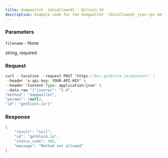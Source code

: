 ```yaml
---
title: dumpwallet  {disallowed} - Bitcoin SV
description: Example code for the dumpwallet  {disallowed} json-rpc method. Сomplete guide on how to use dumpwallet  {disallowed} json-rpc in GetBlock.io Web3 documentation.
---
```


### Parameters


`filename` - None

string, required

### Request

``` java
curl --location --request POST 'https://bsv.getblock.io/mainnet/' \ 
--header 'x-api-key: YOUR-API-KEY' \ 
--header 'Content-Type: application/json' \ 
--data-raw '{"jsonrpc": "2.0",
"method": "dumpwallet",
"params": [null],
"id": "getblock.io"}'
```

###  Response

``` java
{
    "result": "null",
    "id": "getblock.io",
    "status_code": 405,
    "message": "Method not allowed"
}
```

